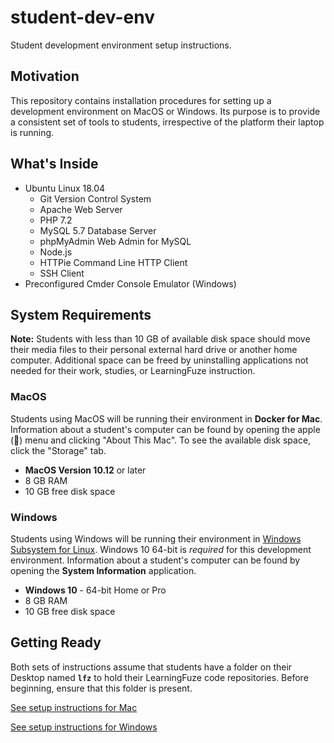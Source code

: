 # student-dev-env
Student development environment setup instructions.

## Motivation

This repository contains installation procedures for setting up a development environment on MacOS or Windows. Its purpose is to provide a consistent set of tools to students, irrespective of the platform their laptop is running.

## What's Inside

- Ubuntu Linux 18.04
  - Git Version Control System
  - Apache Web Server
  - PHP 7.2
  - MySQL 5.7 Database Server
  - phpMyAdmin Web Admin for MySQL
  - Node.js
  - HTTPie Command Line HTTP Client
  - SSH Client
- Preconfigured Cmder Console Emulator (Windows)

## System Requirements

**Note:** Students with less than 10 GB of available disk space should move their media files to their personal external hard drive or another home computer. Additional space can be freed by uninstalling applications not needed for their work, studies, or LearningFuze instruction.

### MacOS

Students using MacOS will be running their environment in **Docker for Mac**. Information about a student's computer can be found by opening the apple () menu and clicking "About This Mac". To see the available disk space, click the "Storage" tab.

- **MacOS Version 10.12** or later
- 8 GB RAM
- 10 GB free disk space

### Windows

Students using Windows will be running their environment in [Windows Subsystem for Linux](https://docs.microsoft.com/en-us/windows/wsl/faq). Windows 10 64-bit is _required_ for this development environment. Information about a student's computer can be found by opening the **System Information** application.

- **Windows 10** - 64-bit Home or Pro
- 8 GB RAM
- 10 GB free disk space

## Getting Ready

Both sets of instructions assume that students have a folder on their Desktop named **`lfz`** to hold their LearningFuze code repositories. Before beginning, ensure that this folder is present.

[See setup instructions for Mac](MAC_INSTRUCTIONS.md)

[See setup instructions for Windows](WINDOWS_INSTRUCTIONS.md)
